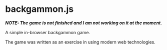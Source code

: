 # backgammon.js

***NOTE: The game is not finished and I am not working on it at the moment.***

A simple in-browser backgammon game.

The game was written as an exercise in using modern web technologies.
